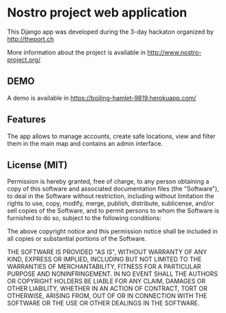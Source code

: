 # Nostro project web application

This Django app was developed during the 3-day hackaton organized by http://theport.ch

More information about the project is available in http://www.nostro-project.org/


## DEMO

A demo is available in https://boiling-hamlet-9819.herokuapp.com/

## Features

The app allows to manage accounts, create safe locations, view and filter them in the main map and contains an admin interface.

## License (MIT)

Permission is hereby granted, free of charge, to any person obtaining a copy of this software and associated documentation files (the "Software"), to deal in the Software without restriction, including without limitation the rights to use, copy, modify, merge, publish, distribute, sublicense, and/or sell copies of the Software, and to permit persons to whom the Software is furnished to do so, subject to the following conditions:

The above copyright notice and this permission notice shall be included in all copies or substantial portions of the Software.

THE SOFTWARE IS PROVIDED "AS IS", WITHOUT WARRANTY OF ANY KIND, EXPRESS OR IMPLIED, INCLUDING BUT NOT LIMITED TO THE WARRANTIES OF MERCHANTABILITY, FITNESS FOR A PARTICULAR PURPOSE AND NONINFRINGEMENT. IN NO EVENT SHALL THE AUTHORS OR COPYRIGHT HOLDERS BE LIABLE FOR ANY CLAIM, DAMAGES OR OTHER LIABILITY, WHETHER IN AN ACTION OF CONTRACT, TORT OR OTHERWISE, ARISING FROM, OUT OF OR IN CONNECTION WITH THE SOFTWARE OR THE USE OR OTHER DEALINGS IN THE SOFTWARE.

